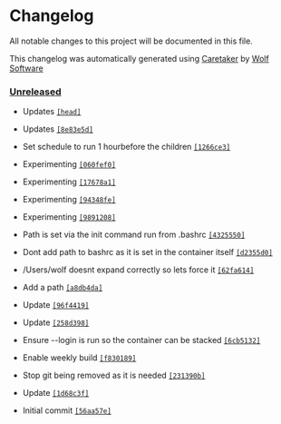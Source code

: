 # Changelog

All notable changes to this project will be documented in this file.


This changelog was automatically generated using [Caretaker](https://github.com/DevelopersToolbox/caretaker) by [Wolf Software](https://github.com/WolfSoftware)

### [Unreleased](https://github.com/DockerToolbox/anyenv/commits/master)

- Updates [`[head]`](https://github.com/DockerToolbox/anyenv/commit/)

- Updates [`[8e83e5d]`](https://github.com/DockerToolbox/anyenv/commit/8e83e5d66e258fe01add705b465044e1c2f48ee2)

- Set schedule to run 1 hourbefore the children [`[1266ce3]`](https://github.com/DockerToolbox/anyenv/commit/1266ce3527bd3e88c62036b0f70b33657fa84eb1)

- Experimenting [`[060fef0]`](https://github.com/DockerToolbox/anyenv/commit/060fef08fcde0866fd721aced69a3f7f698a56cd)

- Experimenting [`[17678a1]`](https://github.com/DockerToolbox/anyenv/commit/17678a17b79748b9bc5b998f4d7cc4a507f9eaba)

- Experimenting [`[94348fe]`](https://github.com/DockerToolbox/anyenv/commit/94348fe51f37e23fe6511fe9a0683980ae55164c)

- Experimenting [`[9891208]`](https://github.com/DockerToolbox/anyenv/commit/9891208f7f2337f12f8aed6eae93a704b3a442d8)

- Path is set via the init command run from .bashrc [`[4325550]`](https://github.com/DockerToolbox/anyenv/commit/43255503f34e65c02a900a4bdc6b4f323c3c9e61)

- Dont add path to bashrc as it is set in the container itself [`[d2355d0]`](https://github.com/DockerToolbox/anyenv/commit/d2355d035e52abc920509c4221976d32d22b1cc0)

- /Users/wolf doesnt expand correctly so lets force it [`[62fa614]`](https://github.com/DockerToolbox/anyenv/commit/62fa61499bbb18ab8990bc030479e6c807d24168)

- Add a path [`[a8db4da]`](https://github.com/DockerToolbox/anyenv/commit/a8db4da05d6aa279e92e08b36a92749bf44f7aed)

- Update [`[96f4419]`](https://github.com/DockerToolbox/anyenv/commit/96f4419fb46405be83f24315785890b51ccb9c6e)

- Update [`[258d398]`](https://github.com/DockerToolbox/anyenv/commit/258d398588a3167bd2cda21b315dc465504ac9a7)

- Ensure --login is run so the container can be stacked [`[6cb5132]`](https://github.com/DockerToolbox/anyenv/commit/6cb5132447c32436b300286686a6d8a49a095551)

- Enable weekly build [`[f830189]`](https://github.com/DockerToolbox/anyenv/commit/f830189383c81146ec373961a0262728bb92cc7d)

- Stop git being removed as it is needed [`[231390b]`](https://github.com/DockerToolbox/anyenv/commit/231390b0253c4d08ae0bb523f04644a05c1a0d06)

- Update [`[1d68c3f]`](https://github.com/DockerToolbox/anyenv/commit/1d68c3f0038634e41bd75b1792d2a676156cd8e9)

- Initial commit [`[56aa57e]`](https://github.com/DockerToolbox/anyenv/commit/56aa57e05bab64bc7ff98ee08cca1620a7918e4a)

